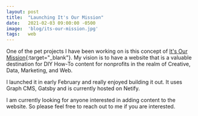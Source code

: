 ```yaml
---
layout: post
title:  "Launching It's Our Mission"
date:   2021-02-03 09:00:00 -0500
image:  'blog/its-our-mission.jpg'
tags:   web
---
```

One of the pet projects I have been working on is this concept of [It's Our Mission](https://www.itsourmission.org){:target="_blank"}. My vision is to have a website that is a valuable destination for DIY How-To content for nonprofits in the realm of Creative, Data, Marketing, and Web.

I launched it in early February and really enjoyed building it out. It uses Graph CMS, Gatsby and is currently hosted on Netify. 

I am currently looking for anyone interested in adding content to the website. So please feel free to reach out to me if you are interested. 